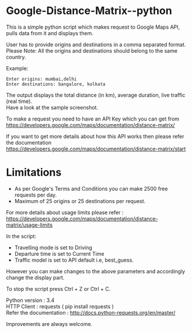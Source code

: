 # Google-Distance-Matrix--python
This is a simple python script which makes request to Google Maps API, pulls data from it and displays them.

User has to provide origins and destinations in a comma separated format.   
Please Note: All the origins and destinations should belong to the same country.    
    
Example:      
                      
    Enter origins: mumbai,delhi
    Enter destinations: bangalore, kolkata

The output displays the total distance (in km), average duration, live traffic (real time).     
Have a look at the sample screenshot.

To make a request you need to have an API Key which you can get from https://developers.google.com/maps/documentation/distance-matrix/

If you want to get more details about how this API works then please refer the documentation https://developers.google.com/maps/documentation/distance-matrix/start
  
# Limitations
- As per Google's Terms and Conditions you can make 2500 free requests per day.
- Maximum of 25 origins or 25 destinations per request.

For more details about usage limits please refer : https://developers.google.com/maps/documentation/distance-matrix/usage-limits

In the script:
- Travelling mode is set to Driving
- Departure time is set to Current Time
- Traffic model is set to API default i.e, best_guess.  

However you can make changes to the above parameters and accordingly change the display part.

To stop the script press Ctrl + Z or Ctrl + C.

Python version : 3.4    
HTTP Client : requests ( pip install requests )   
Refer the documentation : http://docs.python-requests.org/en/master/


Improvements are always welcome.
